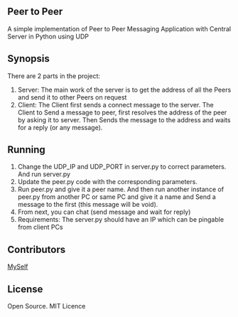 ## Peer to Peer
A simple implementation of Peer to Peer Messaging Application with Central Server in Python using UDP

## Synopsis
There are 2 parts in the project:
1. Server:
   The main work of the server is to get the address of all the Peers and send it to other Peers on request
2. Client:
   The Client first sends a connect message to the server. The Client to Send a message to peer, first resolves the address of the peer by asking it to server. Then Sends the message to the address and waits for a reply (or any message).

## Running
1. Change the UDP_IP and UDP_PORT in server.py to correct parameters. And run server.py
2. Update the peer.py code with the corresponding parameters.
3. Run peer.py and give it a peer name. And then run another instance of peer.py from another PC or same PC and give it a name and Send a message to the first (this message will be void).
4. From next, you can chat (send message and wait for reply)
5. Requirements: The server.py should have an IP which can be pingable from client PCs

## Contributors
[MySelf](http://www.cse.iitd.ac.in/~cs5120284)

## License
Open Source. MIT Licence
